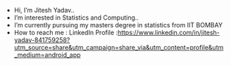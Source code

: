 * Hi, I’m Jitesh Yadav..
* I’m interested in Statistics and Computing..
* I’m currently pursuing my masters degree in statistics from IIT BOMBAY
* How to reach me : LinkedIn Profile :https://www.linkedin.com/in/jitesh-yadav-841759258?utm_source=share&utm_campaign=share_via&utm_content=profile&utm_medium=android_app

<!---
Jitesh-Yadav1564/Jitesh-Yadav1564 is a ✨ special ✨ repository because its `README.md` (this file) appears on your GitHub profile.
You can click the Preview link to take a look at your changes.
--->

